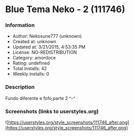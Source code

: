 # Blue Tema Neko - 2 (111746)

### Information
- Author: Nekosune777 (unknown)
- Created at: unknown
- Updated at: 3/21/2015, 4:53:35 PM
- License: NO-REDISTRIBUTION
- Category: amordoce
- Rating: undefined
- Total installs: 42
- Weekly installs: 0


### Description
Fundo diferente e fofo,parte 2 ^-^


### Screenshots (links to userstyles.org)
![https://userstyles.org/style_screenshots/111746_after.png](https://userstyles.org/style_screenshots/111746_after.png)


